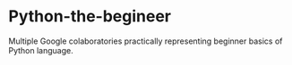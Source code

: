 # Python-the-begineer
Multiple Google colaboratories practically representing beginner basics of Python language.
